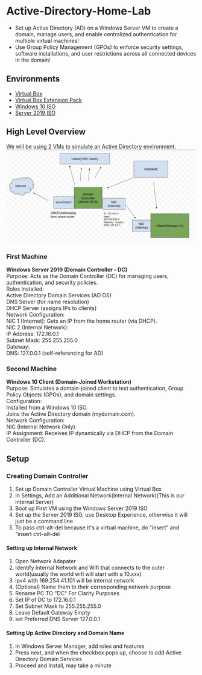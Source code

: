 # Active-Directory-Home-Lab
- Set up Active Directory (AD) on a Windows Server VM to create a domain, manage users, and enable centralized authentication for multiple virtual machines!  
- Use Group Policy Management (GPOs) to enforce security settings, software installations, and user restrictions across all connected devices in the domain!
## Environments
- [Virtual Box](https://www.virtualbox.org/wiki/Downloads)
- [Virtual Box Extension Pack](https://www.virtualbox.org/wiki/Downloads)
- [Windows 10 ISO](https://www.microsoft.com/en-us/software-download/windows10)
- [Server 2019 ISO](https://www.microsoft.com/en-us/evalcenter/download-windows-server-2019)
## High Level Overview ##
We will  be using 2 VMs to simulate an Active Directory environment.
![Alt text](AD_HIGH_LEVEL.png)
### First Machine ###
**Windows Server 2019 (Domain Controller - DC)**  
Purpose: Acts as the Domain Controller (DC) for managing users, authentication, and security policies.  
Roles Installed:  
Active Directory Domain Services (AD DS)  
DNS Server (for name resolution)  
DHCP Server (assigns IPs to clients)  
Network Configuration:  
NIC 1 (Internet): Gets an IP from the home router (via DHCP).  
NIC 2 (Internal Network):  
IP Address: 172.16.0.1  
Subnet Mask: 255.255.255.0  
Gateway: <empty>  
DNS: 127.0.0.1 (self-referencing for AD)  
### Second Machine ###
**Windows 10 Client (Domain-Joined Workstation)**    
Purpose: Simulates a domain-joined client to test authentication, Group Policy Objects (GPOs), and domain settings.  
Configuration:  
Installed from a Windows 10 ISO.  
Joins the Active Directory domain (mydomain.com).  
Network Configuration:  
NIC (Internal Network Only)  
IP Assignment: Receives IP dynamically via DHCP from the Domain Controller (DC).  
## Setup ##
### Creating Domain Controller ###
1. Set up Domain Controller Virtual Machine using Virtual Box
2. In Settings, Add an Additional Network(Internal Network)(This is our internal Server)
3. Boot up First VM using the Windows Server 2019 ISO
4. Set up the Server 2019 ISO, use Desktop Experience, otherwise it will just be a command line
5. To pass ctrl-alt-del because It's a virtual machine, do "insert" and "insert ctrl-alt-del
#### Setting up Internal Network ####
1. Open Network Adapater 
2. Identify Internal Network and Wifi that connects to the outer world(usually the world wifi will start with a 10.xxx)
3. ipv4 with 169.254.41.101 will be internal network
4. (Optional) Name them to their corresponding network purpose
5. Rename PC TO "DC" For Clarity Purposes
6. Set IP of DC to 172.16.0.1
7. Set Subnet Mask to 255.255.255.0
8. Leave Default Gateway Empty
8. set Preferred DNS Server 127.0.0.1
#### Setting Up Active Directory and Domain Name ####
1. In Windows Server Manager, add roles and features
2. Press next, and when the checkbox pops up, choose to add Active Directory Domain Services
3. Proceed and Install, may take a minute
